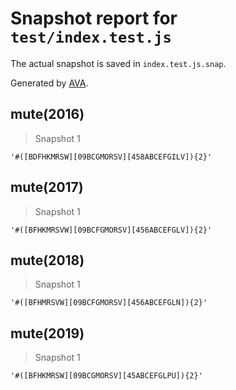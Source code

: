 # Snapshot report for `test/index.test.js`

The actual snapshot is saved in `index.test.js.snap`.

Generated by [AVA](https://ava.li).

## mute(2016)

> Snapshot 1

    '#([BDFHKMRSW][09BCGMORSV][458ABCEFGILV]){2}'

## mute(2017)

> Snapshot 1

    '#([BFHKMRSVW][09BCFGMORSV][456ABCEFGLV]){2}'

## mute(2018)

> Snapshot 1

    '#([BFHMRSVW][09BCFGMORSV][456ABCEFGLN]){2}'

## mute(2019)

> Snapshot 1

    '#([BFHKMRSW][09BCGMORSV][45ABCEFGLPU]){2}'
